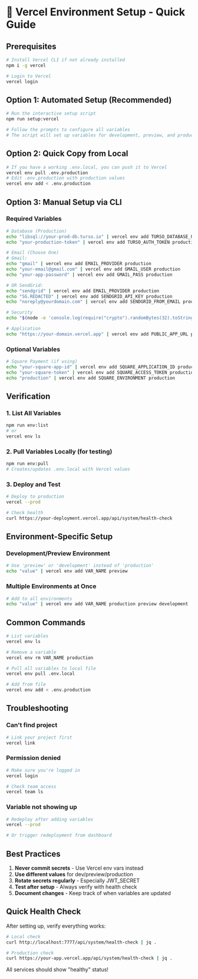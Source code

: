 # 🚀 Vercel Environment Setup - Quick Guide

## Prerequisites
```bash
# Install Vercel CLI if not already installed
npm i -g vercel

# Login to Vercel
vercel login
```

## Option 1: Automated Setup (Recommended)
```bash
# Run the interactive setup script
npm run setup:vercel

# Follow the prompts to configure all variables
# The script will set up variables for development, preview, and production
```

## Option 2: Quick Copy from Local
```bash
# If you have a working .env.local, you can push it to Vercel
vercel env pull .env.production
# Edit .env.production with production values
vercel env add < .env.production
```

## Option 3: Manual Setup via CLI

### Required Variables
```bash
# Database (Production)
echo "libsql://your-prod-db.turso.io" | vercel env add TURSO_DATABASE_URL production
echo "your-production-token" | vercel env add TURSO_AUTH_TOKEN production

# Email (Choose One)
# Gmail:
echo "gmail" | vercel env add EMAIL_PROVIDER production
echo "your-email@gmail.com" | vercel env add GMAIL_USER production
echo "your-app-password" | vercel env add GMAIL_PASS production

# OR SendGrid:
echo "sendgrid" | vercel env add EMAIL_PROVIDER production
echo "SG.REDACTED" | vercel env add SENDGRID_API_KEY production
echo "noreply@yourdomain.com" | vercel env add SENDGRID_FROM_EMAIL production

# Security
echo "$(node -e 'console.log(require("crypto").randomBytes(32).toString("hex"))')" | vercel env add JWT_SECRET production

# Application
echo "https://your-domain.vercel.app" | vercel env add PUBLIC_APP_URL production
```

### Optional Variables
```bash
# Square Payment (if using)
echo "your-square-app-id" | vercel env add SQUARE_APPLICATION_ID production
echo "your-square-token" | vercel env add SQUARE_ACCESS_TOKEN production
echo "production" | vercel env add SQUARE_ENVIRONMENT production
```

## Verification

### 1. List All Variables
```bash
npm run env:list
# or
vercel env ls
```

### 2. Pull Variables Locally (for testing)
```bash
npm run env:pull
# Creates/updates .env.local with Vercel values
```

### 3. Deploy and Test
```bash
# Deploy to production
vercel --prod

# Check health
curl https://your-deployment.vercel.app/api/system/health-check
```

## Environment-Specific Setup

### Development/Preview Environment
```bash
# Use 'preview' or 'development' instead of 'production'
echo "value" | vercel env add VAR_NAME preview
```

### Multiple Environments at Once
```bash
# Add to all environments
echo "value" | vercel env add VAR_NAME production preview development
```

## Common Commands

```bash
# List variables
vercel env ls

# Remove a variable
vercel env rm VAR_NAME production

# Pull all variables to local file
vercel env pull .env.local

# Add from file
vercel env add < .env.production
```

## Troubleshooting

### Can't find project
```bash
# Link your project first
vercel link
```

### Permission denied
```bash
# Make sure you're logged in
vercel login

# Check team access
vercel team ls
```

### Variable not showing up
```bash
# Redeploy after adding variables
vercel --prod

# Or trigger redeployment from dashboard
```

## Best Practices

1. **Never commit secrets** - Use Vercel env vars instead
2. **Use different values** for dev/preview/production
3. **Rotate secrets regularly** - Especially JWT_SECRET
4. **Test after setup** - Always verify with health check
5. **Document changes** - Keep track of when variables are updated

## Quick Health Check

After setting up, verify everything works:

```bash
# Local check
curl http://localhost:7777/api/system/health-check | jq .

# Production check
curl https://your-app.vercel.app/api/system/health-check | jq .
```

All services should show "healthy" status!